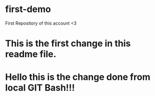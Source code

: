 # first-demo
First Repository of this account &lt;3

# This is the first change in this readme file.
# Hello  this is the change done from local GIT Bash!!!